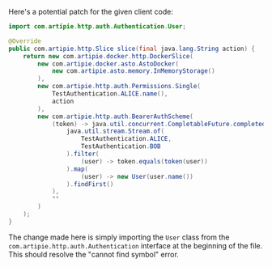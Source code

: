 Here's a potential patch for the given client code:

```java
import com.artipie.http.auth.Authentication.User;

@Override
public com.artipie.http.Slice slice(final java.lang.String action) {
    return new com.artipie.docker.http.DockerSlice(
        new com.artipie.docker.asto.AstoDocker(
            new com.artipie.asto.memory.InMemoryStorage()
        ),
        new com.artipie.http.auth.Permissions.Single(
            TestAuthentication.ALICE.name(),
            action
        ),
        new com.artipie.http.auth.BearerAuthScheme(
            (token) -> java.util.concurrent.CompletableFuture.completedFuture(
                java.util.stream.Stream.of(
                    TestAuthentication.ALICE,
                    TestAuthentication.BOB
                ).filter(
                    (user) -> token.equals(token(user))
                ).map(
                    (user) -> new User(user.name())
                ).findFirst()
            ),
            ""
        )
    );
}
```

The change made here is simply importing the `User` class from the `com.artipie.http.auth.Authentication` interface at the beginning of the file. This should resolve the "cannot find symbol" error.